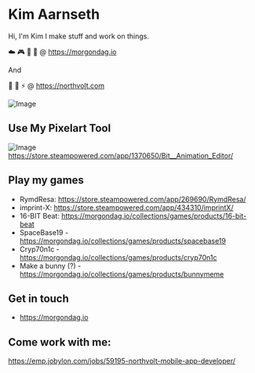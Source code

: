 # Kim Aarnseth
Hi, I'm Kim I make stuff and work on things. 

☁️ 🎮 👾 🎨  @ https://morgondag.io

And

🔋 📱 ⚡ @ https://northvolt.com


![Image](https://cdn.morgondag.io/bit/flow.gif)

## Use My Pixelart Tool
![Image](https://cdn.morgondag.io/bit/Header-capsule-image.png)
https://store.steampowered.com/app/1370650/Bit__Animation_Editor/

## Play my games
- RymdResa: https://store.steampowered.com/app/269690/RymdResa/
- imprint-X: https://store.steampowered.com/app/434310/imprintX/
- 16-BIT Beat: https://morgondag.io/collections/games/products/16-bit-beat
- SpaceBase19 - https://morgondag.io/collections/games/products/spacebase19
- Cryp70n1c - https://morgondag.io/collections/games/products/cryp70n1c
- Make a bunny (?) - https://morgondag.io/collections/games/products/bunnymeme


## Get in touch
- https://morgondag.io

## Come work with me:
https://emp.jobylon.com/jobs/59195-northvolt-mobile-app-developer/
